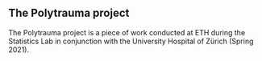 ## The Polytrauma project

The Polytrauma project is a piece of work conducted at ETH during the Statistics Lab in conjunction with the University Hospital of Zürich (Spring 2021).
